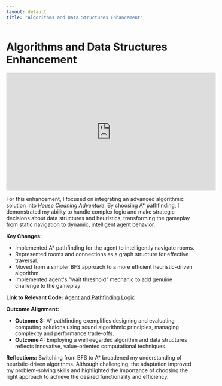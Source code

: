 ```yaml
---
layout: default
title: "Algorithms and Data Structures Enhancement"
---
```


# Algorithms and Data Structures Enhancement

<iframe width="560" height="315" src="https://www.youtube.com/embed/ULhIkaCrTUU" frameborder="0" allowfullscreen></iframe>

For this enhancement, I focused on integrating an advanced algorithmic solution into *House Cleaning Adventure*. By choosing A* pathfinding, I demonstrated my ability to handle complex logic and make strategic decisions about data structures and heuristics, transforming the gameplay from static navigation to dynamic, intelligent agent behavior.

**Key Changes:**
- Implemented A* pathfinding for the agent to intelligently navigate rooms.
- Represented rooms and connections as a graph structure for effective traversal.
- Moved from a simpler BFS approach to a more efficient heuristic-driven algorithm.
- Implemented agent's "wait threshold" mechanic to add genuine challenge to the gameplay

**Link to Relevant Code:**
[Agent and Pathfinding Logic](https://github.com/briggs8933/CS-499-Capstone/blob/main/Enhanced%20House%20Cleaning%20Adventure/agent.py)

**Outcome Alignment:**
- **Outcome 3:** A* pathfinding exemplifies designing and evaluating computing solutions using sound algorithmic principles, managing complexity and performance trade-offs.
- **Outcome 4:** Employing a well-regarded algorithm and data structures reflects innovative, value-oriented computational techniques.

**Reflections:**
Switching from BFS to A* broadened my understanding of heuristic-driven algorithms. Although challenging, the adaptation improved my problem-solving skills and highlighted the importance of choosing the right approach to achieve the desired functionality and efficiency.

